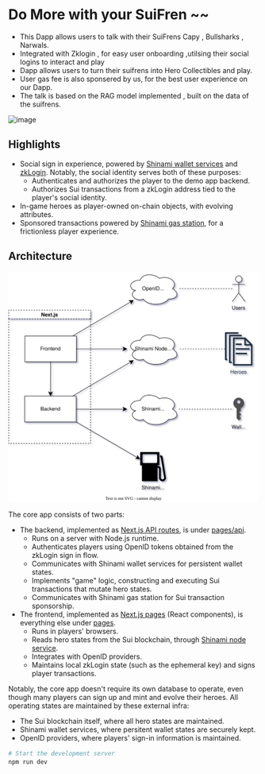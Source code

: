 # Do More with your SuiFren ~~

- This Dapp allows users to talk with their SuiFrens Capy , Bullsharks , Narwals.
- Integrated with Zklogin , for easy user onboarding ,utilsing their social logins to interact and play
- Dapp allows users to turn their suifrens into Hero Collectibles and play.
- User gas fee is also sponsered by us, for the best user experience on our Dapp.
- The talk is based on the RAG model implemented , built on the data of the suifrens.

![image](https://github.com/kamalbuilds/talkwithyoursuifrens/assets/95926324/e9287f89-51a9-4b7d-96c0-05b73d9bb74d)


## Highlights

- Social sign in experience, powered by [Shinami wallet services](https://www.shinami.com/invisible-wallet) and [zkLogin](https://docs.sui.io/build/zk_login).
  Notably, the social identity serves both of these purposes:
  - Authenticates and authorizes the player to the demo app backend.
  - Authorizes Sui transactions from a zkLogin address tied to the player's social identity.
- In-game heroes as player-owned on-chain objects, with evolving attributes.
- Sponsored transactions powered by [Shinami gas station](https://www.shinami.com/gas-station), for a frictionless player experience.

## Architecture

![Architecture diagram](images/architecture.drawio.svg)

The core app consists of two parts:

- The backend, implemented as [Next.js API routes](https://nextjs.org/docs/pages/building-your-application/routing/api-routes), is under [pages/api](pages/api/).
  - Runs on a server with Node.js runtime.
  - Authenticates players using OpenID tokens obtained from the zkLogin sign in flow.
  - Communicates with Shinami wallet services for persistent wallet states.
  - Implements "game" logic, constructing and executing Sui transactions that mutate hero states.
  - Communicates with Shinami gas station for Sui transaction sponsorship.
- The frontend, implemented as [Next.js pages](https://nextjs.org/docs/pages/building-your-application/routing/pages-and-layouts) (React components), is everything else under [pages](pages/).
  - Runs in players' browsers.
  - Reads hero states from the Sui blockchain, through [Shinami node service](https://www.shinami.com/node).
  - Integrates with OpenID providers.
  - Maintains local zkLogin state (such as the ephemeral key) and signs player transactions.

Notably, the core app doesn't require its own database to operate, even though many players can sign up and mint and evolve their heroes.
All operating states are maintained by these external infra:

- The Sui blockchain itself, where all hero states are maintained.
- Shinami wallet services, where persitent wallet states are securely kept.
- OpenID providers, where players' sign-in information is maintained.

```bash
# Start the development server
npm run dev
